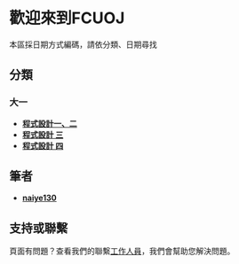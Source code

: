 # 歡迎來到FCUOJ

本區採日期方式編碼，請依分類、日期尋找

## 分類
### 大一
- **[程式設計一、二](https://github.com/mdwiwi0130/coding-program/tree/4533a0f5a87cf3f39d48259899cb1ec9443eaad9/%E8%A7%A3%E9%A1%8C/FCUOJ/%E7%A8%8B%E5%BC%8F%E8%A8%AD%E8%A8%88%E4%B8%80%E3%80%81%E4%BA%8C)**
- **[程式設計 三](https://github.com/mdwiwi0130/coding-program/tree/4533a0f5a87cf3f39d48259899cb1ec9443eaad9/%E8%A7%A3%E9%A1%8C/FCUOJ/%E7%A8%8B%E5%BC%8F%E8%A8%AD%E8%A8%88%20%E4%B8%89)**
- **[程式設計 四](https://github.com/mdwiwi0130/coding-program/tree/4533a0f5a87cf3f39d48259899cb1ec9443eaad9/%E8%A7%A3%E9%A1%8C/FCUOJ/%E7%A8%8B%E5%BC%8F%E8%A8%AD%E8%A8%88%20%E5%9B%9B)**
## 筆者
- **[naiye130](https://github.com/mdwiwi0130)**


## 支持或聯繫

頁面有問題？查看我們的聯繫[工作人員](https://www.facebook.com/profile.php?id=100010246299107)，我們會幫助您解決問題。
